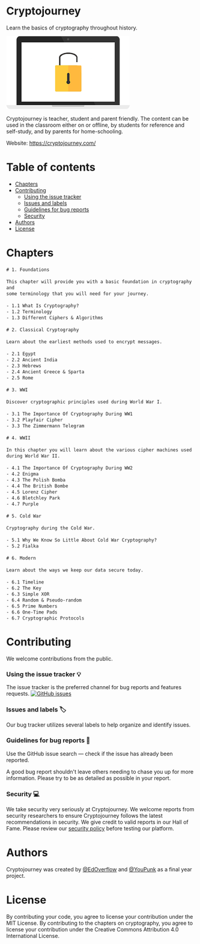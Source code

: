 # Cryptojourney

Learn the basics of cryptography throughout history.

![Cryptojourney logo](img/logo.png)

Cryptojourney is teacher, student and parent friendly. The content can be used in the classroom either on or offline, by students for reference and self-study, and by parents for home-schooling.

Website: https://cryptojourney.com/

# Table of contents

- [Chapters](#chapters)
- [Contributing](#contributing)
    + [Using the issue tracker](#using-the-issue-tracker-)
    + [Issues and labels](#issues-and-labels-)
    + [Guidelines for bug reports](#guidelines-for-bug-reports-)
    + [Security](#security-)
- [Authors](#authors)
- [License](#license)


# Chapters

~~~
# 1. Foundations

This chapter will provide you with a basic foundation in cryptography and 
some terminology that you will need for your journey.

- 1.1 What Is Cryptography?
- 1.2 Terminology
- 1.3 Different Ciphers & Algorithms

# 2. Classical Cryptography

Learn about the earliest methods used to encrypt messages.

- 2.1 Egypt
- 2.2 Ancient India
- 2.3 Hebrews
- 2.4 Ancient Greece & Sparta
- 2.5 Rome

# 3. WWI

Discover cryptographic principles used during World War I.

- 3.1 The Importance Of Cryptography During WW1
- 3.2 Playfair Cipher
- 3.3 The Zimmermann Telegram

# 4. WWII

In this chapter you will learn about the various cipher machines used 
during World War II.

- 4.1 The Importance Of Cryptography During WW2
- 4.2 Enigma
- 4.3 The Polish Bomba
- 4.4 The British Bombe
- 4.5 Lorenz Cipher
- 4.6 Bletchley Park
- 4.7 Purple

# 5. Cold War

Cryptography during the Cold War.

- 5.1 Why We Know So Little About Cold War Cryptography?
- 5.2 Fialka

# 6. Modern

Learn about the ways we keep our data secure today.

- 6.1 Timeline
- 6.2 The Key
- 6.3 Simple XOR
- 6.4 Random & Pseudo-random
- 6.5 Prime Numbers
- 6.6 One-Time Pads
- 6.7 Cryptographic Protocols
~~~

# Contributing

We welcome contributions from the public.

### Using the issue tracker 💡

The issue tracker is the preferred channel for bug reports and features requests. [![GitHub issues](https://img.shields.io/github/issues/EdOverflow/cryptojourney-content.svg?style=flat-square)](https://github.com/EdOverflow/cryptojourney-content/issues)

### Issues and labels 🏷

Our bug tracker utilizes several labels to help organize and identify issues.

### Guidelines for bug reports 🐛

Use the GitHub issue search — check if the issue has already been reported.

A good bug report shouldn't leave others needing to chase you up for more information. Please try to be as detailed as possible in your report.

### Security 💻

We take security very seriously at Cryptojourney. We welcome reports from security researchers to ensure Cryptojourney follows the latest recommendations in security. We give credit to valid reports in our Hall of Fame. Please review our [security policy](SECURITY.md) before testing our platform.

# Authors

Cryptojourney was created by [@EdOverflow](https://github.com/edoverflow) and [@YouPunk](https://github.com/YouPunk) as a final year project.

# License

By contributing your code, you agree to license your contribution under the MIT License. By contributing to the chapters on cryptography, you agree to license your contribution under the Creative Commons Attribution 4.0 International License.
